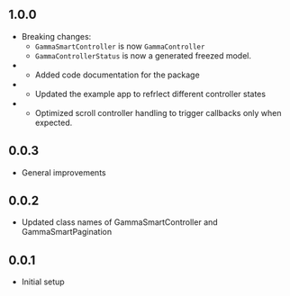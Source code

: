 ## 1.0.0
* Breaking changes:
  - <code>GammaSmartController</code> is now <code>GammaController</code>
  - <code>GammaControllerStatus</code> is now a generated freezed model.
* + Added code documentation for the package
* + Updated the example app to refrlect different controller states
* + Optimized scroll controller handling to trigger callbacks only when expected.

## 0.0.3
* General improvements

## 0.0.2
* Updated class names of GammaSmartController and GammaSmartPagination

## 0.0.1
* Initial setup
